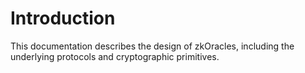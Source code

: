 # Introduction
This documentation describes the design of zkOracles, including the underlying protocols and cryptographic primitives.